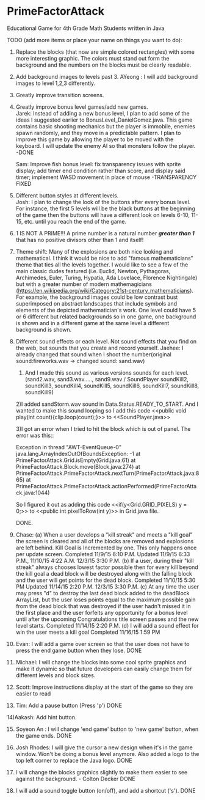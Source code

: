 # PrimeFactorAttack
Educational Game for 4th Grade Math Students written in Java

TODO (add more items or place your name on things you want to do):<br>
1) Replace the blocks (that now are simple colored rectangles) with some more interesting graphic.
    The colors must stand out form the background and the numbers on the blocks must be clearly readable.

2) Add background images to levels past 3.
AYeong : I will add background images to level 1,2,3 differently. 

3) Greatly improve transition screens.

4) Greatly improve bonus level games/add new games.  
   Jarek:  Instead of adding a new bonus level, I plan to add some of the ideas I suggested earlier to 
   BonusLevel_DanielGomez.java.  This game contains basic shooting mechanics but the player is immobile, enemies spawn
   randomly, and they move in a predictable pattern.  I plan to improve this game by allowing the player to be moved with the
   keyboard.  I will update the enemy AI so that monsters follow the player. -DONE
      
   Sam: Improve fish bonus level: fix transparency issues with sprite display; add timer end condition rather than score, and      display said timer; implement WASD movement in place of mouse -TRANSPARENCY FIXED

5) Different button styles at different levels.                                                                              
   Josh: I plan to change the look of the buttons after every bonus level. For instance, the first 5 levels will be the black buttons at the beginning of the game then the buttons will have a different look on levels 6-10, 11-15, etc. until you reach the end of the game.

6) 1 IS NOT A PRIME!!!  A prime number is a natural
   number ***greater than 1*** that has no positive divisors other than 1 and itself! 

7) Theme shift: Many of the explosions are both nice looking and mathematical. I think
   it would be nice to add "famous mathematicians" theme that ties all the levels together.
    I would like to see a few of the main classic dudes featured
    (i.e. Euclid, Newton, Pythagoras, Archimedes, Euler, Turing, Hypatia, Ada Lovelace, Florence Nightingale)
    but with a greater number of modern
    mathemagicians (https://en.wikipedia.org/wiki/Category:21st-century_mathematicians).
    For example, the background images could be low contrast bust superimposed on abstract
    landscapes that include symbols and elements of the depicted mathematician's work.
    One level could have 5 or 6 different but related backgrounds so in one game,
    one background is shown
    and in a different game at the same level a different background is shown.

8) Different sound effects or each level. Not sound effects that you find on the web,
   but sounds that you create and record yourself.
   Jaehee: I already changed that sound when I shoot the number(original sound:fireworks.wav -> changed sound: sand.wav) 

   1) And I made this sound as various versions sounds for each level.
   (sand2.wav, sand3.wav....., sand9.wav / SoundPlayer soundKill2, soundKill3, soundKill4, soundKill5, soundKill6, soundKill7, soundKill8, soundKill9)

   2)I added sandStorm.wav sound in Data.Status.READY_TO_START.
     And I wanted to make this sound looping so I add this code <<public void play(int count){clip.loop(count);}>> to <<SoundPlayer.java>>

   3)I got an error when I tried to hit the block which is out of panel.
   The error was this::

   Exception in thread "AWT-EventQueue-0" java.lang.ArrayIndexOutOfBoundsException: -1
   	at PrimeFactorAttack.Grid.isEmpty(Grid.java:61)
   	at PrimeFactorAttack.Block.move(Block.java:274)
   	at PrimeFactorAttack.PrimeFactorAttack.nextTurn(PrimeFactorAttack.java:865)
   	at PrimeFactorAttack.PrimeFactorAttack.actionPerformed(PrimeFactorAttack.java:1044)

   So I figured it out as adding this code <<if(y<Grid.GRID_PIXELS) y = 0;>> to <<public int pixelToRow(int y)>> in Grid.java file.

    DONE.


9) Chase: (a) When a user develops a "kill streak" and meets a "kill goal" the screen is cleared and all of the blocks are removed and explosions are left behind. Kill Goal is Incremented by one. This only happens once per update screen. Completed 11/9/15 6:10 P.M. Updated 11/9/15 6:33 P.M., 11/10/15 4:22 A.M. 12/3/15 3:30 P.M.
(b) If a user, during their "kill streak" always chooses lowest factor possible then for every kill beyond the kill goal a dead block will be destroyed along with the falling block and the user will get points for the dead block. Completed 11/10/15 5:30 PM Updated 11/14/15 2:20 P.M. 12/3/15 3:30 P.M.
(c) At any time the user may press "d" to destroy the last dead block added to the deadBlock ArrayList, but the user loses points equal to the maximum possible gain from the dead block that was destroyed if the user hadn't missed it in the first place and the user forfeits any opportunity for a bonus level until after the upcoming Congratulations title screen passes and the new level starts. Completed 11/14/15 2:20 P.M.
(d) I will add a sound effect for win the user meets a kill goal Completed 11/16/15 1:59 PM


10) Evan: I will add a game over screen so that the user does not have to press the end game button when they lose. DONE

11) Michael: I will change the blocks into some cool sprite graphics and make it dynamic so that future developers can easily     change them for different levels and block sizes.

12) Scott: Improve instructions display at the start of the game so they are easier to read

13) Tim: Add a pause button (Press 'p') DONE


14)Aakash: Add hint button. 

15) Soyeon An : I will change 'end game' button to 'new game' button, when the game ends. DONE

16) Josh Rhodes: I will give the cursor a new design when it's in the game window. Won't be doing a bonus level anymore. Also added a logo to the top left corner to replace the Java logo. DONE

17) I will change the blocks graphics slightly to make them easier to see against the background. - Colton Decker DONE

18) I will add a sound toggle button (on/off), and add a shortcut ('s'). DONE

